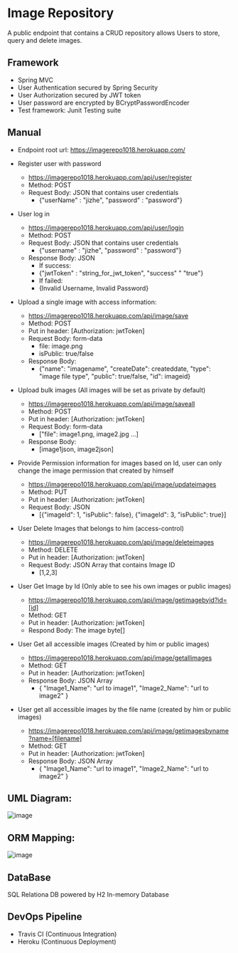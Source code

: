# Image Repository 
A public endpoint that contains a CRUD repository allows Users to store, query and delete images. 

## Framework

* Spring MVC
* User Authentication secured by Spring Security 
* User Authorization secured by JWT token
* User password are encrypted by BCryptPasswordEncoder
* Test framework: Junit Testing suite

## Manual 
* Endpoint root url: https://imagerepo1018.herokuapp.com/

* Register user with password 
  - https://imagerepo1018.herokuapp.com/api/user/register
  - Method: POST
  - Request Body: JSON that contains user credentials
    - {"userName" : "jizhe", 
       "password" : "password"}

* User log in 
  - https://imagerepo1018.herokuapp.com/api/user/login
  - Method: POST
  - Request Body: JSON that contains user credentials
    - {"username" : "jizhe", 
       "password" : "password"}
  - Response Body: JSON
    - If success:  
    - {"jwtToken" : "string_for_jwt_token", 
       "success" " "true"}
    - If failed: 
    - {Invalid Username, 
       Invalid Password}

* Upload a single image with access information: 
  - https://imagerepo1018.herokuapp.com/api/image/save 
  - Method: POST
  - Put in header: [Authorization: jwtToken]
  - Request Body: form-data 
    - file: image.png 
    - isPublic: true/false
  - Response Body: 
    - {"name": "imagename", 
      "createDate": createddate, 
      "type": "image file type", 
      "public": true/false, 
      "id": imageid}
   
* Upload bulk images (All images will be set as private by default)
  - https://imagerepo1018.herokuapp.com/api/image/saveall
  - Method: POST
  - Put in header: [Authorization: jwtToken]
  - Request Body: form-data
    - ["file": image1.png, image2.jpg ...] 
  - Response Body: 
    - [image1json, image2json]
    
    
* Provide Permission information for images based on Id, user can only change the image permission that created by himself
  - https://imagerepo1018.herokuapp.com/api/image/updateimages
  - Method: PUT
  - Put in header: [Authorization: jwtToken]
  - Request Body: JSON 
    - [{"imageId": 1, 
        "isPublic": false}, 
        {"imageId": 3, 
        "isPublic": true}]

* User Delete Images that belongs to him (access-control)
  - https://imagerepo1018.herokuapp.com/api/image/deleteimages
  - Method: DELETE 
  - Put in header: [Authorization: jwtToken]
  - Request Body: JSON Array that contains Image ID
    - [1,2,3]
    
* User Get Image by Id (Only able to see his own images or public images)
  - https://imagerepo1018.herokuapp.com/api/image/getimagebyid?id=[id]
  - Method: GET
  - Put in header: [Authorization: jwtToken]
  - Respond Body: The image byte[]

* User Get all accessible images (Created by him or public images)
  - https://imagerepo1018.herokuapp.com/api/image/getallimages
  - Method: GET
  - Put in header: [Authorization: jwtToken]
  - Response Body: JSON Array
    - {
          "Image1_Name": "url to image1", 
          "Image2_Name": "url to image2"
      }

* User get all accessible images by the file name (created by him or public images)
    - https://imagerepo1018.herokuapp.com/api/image/getimagesbyname?name=[filename]
    - Method: GET
    - Put in header: [Authorization: jwtToken]
    - Response Body: JSON Array
      - {
            "Image1_Name": "url to image1", 
            "Image2_Name": "url to image2"
        }

## UML Diagram: 
![image](https://user-images.githubusercontent.com/19366514/116284147-be81b980-a75a-11eb-9b02-6b3e5bd916b2.png)


## ORM Mapping: 
![image](https://user-images.githubusercontent.com/19366514/116284083-ad38ad00-a75a-11eb-9a98-463bd967b431.png)

## DataBase
SQL Relationa DB powered by H2 In-memory Database

## DevOps Pipeline
* Travis CI (Continuous Integration)
* Heroku (Continuous Deployment)


